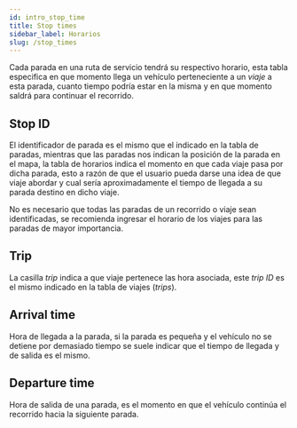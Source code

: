 ```yaml
---
id: intro_stop_time
title: Stop times
sidebar_label: Horarios
slug: /stop_times
---
```


Cada parada en una ruta de servicio tendrá su respectivo horario, esta tabla especifica en que momento llega un vehículo perteneciente a un _viaje_ a esta parada, cuanto tiempo podría estar en la misma y en que momento saldrá para continuar el recorrido.

## Stop ID

El identificador de parada es el mismo que el indicado en la tabla de paradas, mientras que las paradas nos indican la posición de la parada en el mapa, la tabla de horarios indica el momento en que cada viaje pasa por dicha parada, esto a razón de que el usuario pueda darse una idea de que viaje abordar y cual sería aproximadamente el tiempo de llegada a su parada destino en dicho viaje.

No es necesario que todas las paradas de un recorrido o viaje sean identificadas, se recomienda ingresar el horario de los viajes para las paradas de mayor importancia.

## Trip

La casilla _trip_ indica a que viaje pertenece las hora asociada, este _trip ID_ es el mismo indicado en la tabla de viajes (_trips_).

## Arrival time

Hora de llegada a la parada, si la parada es pequeña y el vehículo no se detiene por demasiado tiempo se suele indicar que el tiempo de llegada y de salida es el mismo.

## Departure time

Hora de salida de una parada, es el momento en que el vehículo continúa el recorrido hacia la siguiente parada.
